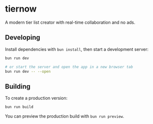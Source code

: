 # tiernow

A modern tier list creator with real-time collaboration and no ads.

## Developing

Install dependencies with `bun install`, then start a development server:

```bash
bun run dev

# or start the server and open the app in a new browser tab
bun run dev -- --open
```

## Building

To create a production version:

```bash
bun run build
```

You can preview the production build with `bun run preview`.

